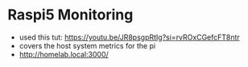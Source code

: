 # Raspi5 Monitoring

- used this tut: https://youtu.be/JR8psgpRtIg?si=rvROxCGefcFT8ntr
- covers the host system metrics for the pi
- http://homelab.local:3000/


